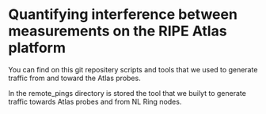 # Quantifying interference between measurements on the RIPE Atlas platform

You can find on this git repositery scripts and tools that we used to
generate traffic from and toward the Atlas probes.

In the remote_pings directory is stored the tool that we builyt to generate
traffic towards Atlas probes and from NL Ring nodes.

